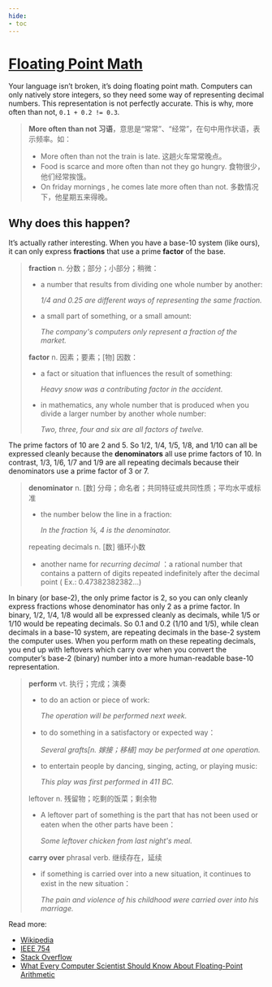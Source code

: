 ```yaml
---
hide:
- toc
---
```


# [Floating Point Math](https://0.30000000000000004.com/)

Your language isn’t broken, it’s doing floating point math. Computers can only natively store integers, so they need some way of representing decimal numbers. This representation is not perfectly accurate. This is why, more often than not, `0.1 + 0.2 != 0.3`.

> **More often than not  习语**，意思是“常常”、“经常”，在句中用作状语，表示频率。如：
>
> + More often than not the train is late.  这趟火车常常晚点。
> + Food is scarce and more often than not they go hungry. 食物很少，他们经常挨饿。
> + On friday mornings , he comes late more often than not. 多数情况下，他星期五来得晚。

## Why does this happen?

It’s actually rather interesting. When you have a base-10 system (like ours), it can only express **fractions** that use a prime **factor** of the base. 

> **fraction**  n. 分数；部分；小部分；稍微：
>
> + a number that results from dividing one whole number by another:
>
>   *1/4 and 0.25 are different ways of representing the same fraction.*
>
> + a small part of something, or a small amount:
>
>   *The company's computers only represent a fraction of the market.*
>
> **factor**  n. 因素；要素；[物] 因数：
>
> + a fact or situation that influences the result of something:
>
>   *Heavy snow was a contributing factor in the accident.*
>
> + in mathematics, any whole number that is produced when you divide a larger number by another whole number:
>
>   *Two, three, four and six are all factors of twelve.*

The prime factors of 10 are 2 and 5. So 1/2, 1/4, 1/5, 1/8, and 1/10 can all be expressed cleanly because the **denominators** all use prime factors of 10. In contrast, 1/3, 1/6, 1/7 and 1/9 are all repeating decimals because their denominators use a prime factor of 3 or 7.

> **denominator**  n. [数] 分母；命名者；共同特征或共同性质；平均水平或标准
>
> + the number below the line in a fraction:
>
>   *In the fraction ¾, 4 is the denominator.*
>
> repeating decimals   n. [数] 循环小数
>
> + another name for *recurring decimal* ：a rational number that contains a pattern of digits repeated indefinitely after the decimal point ( Ex.: 0.47382382382...)

In binary (or base-2), the only prime factor is 2, so you can only cleanly express fractions whose denominator has only 2 as a prime factor. In binary, 1/2, 1/4, 1/8 would all be expressed cleanly as decimals, while 1/5 or 1/10 would be repeating decimals. So 0.1 and 0.2 (1/10 and 1/5), while clean decimals in a base-10 system, are repeating decimals in the base-2 system the computer uses. When you perform math on these repeating decimals, you end up with leftovers which carry over when you convert the computer’s base-2 (binary) number into a more human-readable base-10 representation.

> **perform**  vt. 执行；完成；演奏
>
> + to do an action or piece of work:
>
>   *The operation will be performed next week.*
>
> + to do something in a satisfactory or expected way：
>
>   *Several grafts[n. 嫁接；移植] may be performed at one operation.*
>
> + to entertain people by dancing, singing, acting, or playing music:
>
>   *This play was first performed in 411 BC.* 
>
> leftover  n. 残留物；吃剩的饭菜；剩余物
>
> + A leftover part of something is the part that has not been used or eaten when the other parts have been：
>
>   *Some leftover chicken from last night's meal.*
>
> **carry over** phrasal verb.  继续存在，延续
>
> + if something is carried over into a new situation, it continues to exist in the new situation：
>
>   *The pain and violence of his childhood were carried over into his marriage.*

Read more:

- [Wikipedia](http://en.wikipedia.org/wiki/Floating_point)
- [IEEE 754](https://standards.ieee.org/standard/754-2008.html)
- [Stack Overflow](http://stackoverflow.com/questions/588004/is-javascripts-math-broken/588014)
- [What Every Computer Scientist Should Know About Floating-Point Arithmetic](http://docs.oracle.com/cd/E19957-01/806-3568/ncg_goldberg.html)